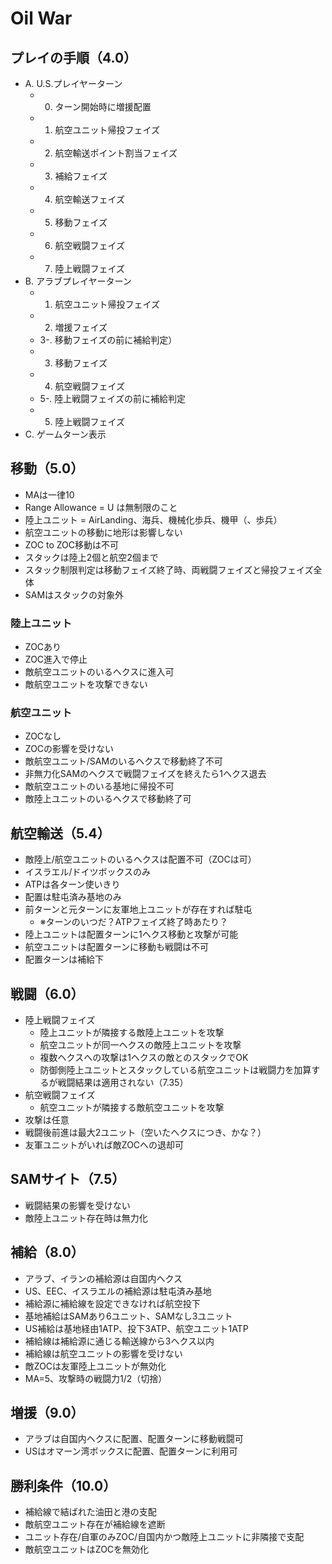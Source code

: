 # Oil War

## プレイの手順（4.0）

- A. U.S.プレイヤーターン
  - 0. ターン開始時に増援配置
  - 1. 航空ユニット帰投フェイズ
  - 2. 航空輸送ポイント割当フェイズ
  - 3. 補給フェイズ
  - 4. 航空輸送フェイズ
  - 5. 移動フェイズ
  - 6. 航空戦闘フェイズ
  - 7. 陸上戦闘フェイズ
- B. アラブプレイヤーターン
  - 1. 航空ユニット帰投フェイズ
  - 2. 増援フェイズ
  - 3-. 移動フェイズの前に補給判定）
  - 3. 移動フェイズ
  - 4. 航空戦闘フェイズ
  - 5-. 陸上戦闘フェイズの前に補給判定
  - 5. 陸上戦闘フェイズ
- C. ゲームターン表示

## 移動（5.0）

- MAは一律10
- Range Allowance = U は無制限のこと
- 陸上ユニット = AirLanding、海兵、機械化歩兵、機甲（、歩兵）
- 航空ユニットの移動に地形は影響しない
- ZOC to ZOC移動は不可
- スタックは陸上2個と航空2個まで
- スタック制限判定は移動フェイズ終了時、両戦闘フェイズと帰投フェイズ全体
- SAMはスタックの対象外

### 陸上ユニット
- ZOCあり
- ZOC進入で停止
- 敵航空ユニットのいるヘクスに進入可
- 敵航空ユニットを攻撃できない

### 航空ユニット
- ZOCなし
- ZOCの影響を受けない
- 敵航空ユニット/SAMのいるヘクスで移動終了不可
- 非無力化SAMのヘクスで戦闘フェイズを終えたら1ヘクス退去
- 敵航空ユニットのいる基地に帰投不可
- 敵陸上ユニットのいるヘクスで移動終了可

## 航空輸送（5.4）
- 敵陸上/航空ユニットのいるヘクスは配置不可（ZOCは可）
- イスラエル/ドイツボックスのみ
- ATPは各ターン使いきり
- 配置は駐屯済み基地のみ
- 前ターンと元ターンに友軍地上ユニットが存在すれば駐屯
  - ※ターンのいつだ？ATPフェイズ終了時あたり？
- 陸上ユニットは配置ターンに1ヘクス移動と攻撃が可能
- 航空ユニットは配置ターンに移動も戦闘は不可
- 配置ターンは補給下

## 戦闘（6.0）
- 陸上戦闘フェイズ
  - 陸上ユニットが隣接する敵陸上ユニットを攻撃
  - 航空ユニットが同一ヘクスの敵陸上ユニットを攻撃
  - 複数ヘクスへの攻撃は1ヘクスの敵とのスタックでOK
  - 防御側陸上ユニットとスタックしている航空ユニットは戦闘力を加算するが戦闘結果は適用されない（7.35）
- 航空戦闘フェイズ
  - 航空ユニットが隣接する敵航空ユニットを攻撃
- 攻撃は任意
- 戦闘後前進は最大2ユニット（空いたヘクスにつき、かな？）
- 友軍ユニットがいれば敵ZOCへの退却可

## SAMサイト（7.5）
- 戦闘結果の影響を受けない
- 敵陸上ユニット存在時は無力化

## 補給（8.0）
- アラブ、イランの補給源は自国内ヘクス
- US、EEC、イスラエルの補給源は駐屯済み基地
- 補給源に補給線を設定できなければ航空投下
- 基地補給はSAMあり6ユニット、SAMなし3ユニット
- US補給は基地経由1ATP、投下3ATP、航空ユニット1ATP
- 補給線は補給源に通じる輸送線から3ヘクス以内
- 補給線は航空ユニットの影響を受けない
- 敵ZOCは友軍陸上ユニットが無効化
- MA=5、攻撃時の戦闘力1/2（切捨）

## 増援（9.0）
- アラブは自国内ヘクスに配置、配置ターンに移動戦闘可
- USはオマーン湾ボックスに配置、配置ターンに利用可

## 勝利条件（10.0）

- 補給線で結ばれた油田と港の支配
- 敵航空ユニット存在が補給線を遮断
- ユニット存在/自軍のみZOC/自国内かつ敵陸上ユニットに非隣接で支配
- 敵航空ユニットはZOCを無効化

